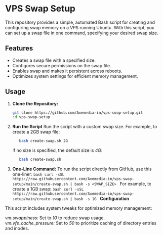 # VPS Swap Setup

This repository provides a simple, automated Bash script for creating and configuring swap memory on a VPS running Ubuntu. With this script, you can set up a swap file in one command, specifying your desired swap size.

## Features

- Creates a swap file with a specified size.
- Configures secure permissions on the swap file.
- Enables swap and makes it persistent across reboots.
- Optimizes system settings for efficient memory management.

## Usage

1. **Clone the Repository:**

   ```bash
   git clone https://github.com/Axemedia-in/vps-swap-setup.git
   cd vps-swap-setup
   ```
   
2. **Run the Script**
   Run the script with a custom swap size. For example, to create a 2GB swap file:
      ```bash
         bash create-swap.sh 2G
      ```
   
   If no size is specified, the default size is *4G*:
      ```bash
         bash create-swap.sh
      ```

3. **One-Line Command:**
      To run the script directly from GitHub, use this one-liner:
         ```bash
         curl -sSL https://raw.githubusercontent.com/Axemedia-in/vps-swap-setup/main/create-swap.sh | bash -s <SWAP_SIZE>
         ```
      For example, to create a 1GB swap:
         ```bash
         curl -sSL https://raw.githubusercontent.com/Axemedia-in/vps-swap-setup/main/create-swap.sh | bash -s 1G
         ```
**Configuration**

This script includes system tweaks for optimized memory management:

*vm.swappiness:* Set to *10* to reduce swap usage. <br>
*vm.vfs_cache_pressure:* Set to *50* to prioritize caching of directory entries and inodes.
